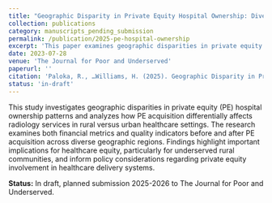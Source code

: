 ```yaml
---
title: "Geographic Disparity in Private Equity Hospital Ownership: Divergent Financial and Quality Impacts on Rural vs. Urban Radiology Services"
collection: publications
category: manuscripts_pending_submission
permalink: /publication/2025-pe-hospital-ownership
excerpt: 'This paper examines geographic disparities in private equity hospital ownership and its differential impacts on radiology services in rural versus urban settings.'
date: 2023-07-28
venue: 'The Journal for Poor and Underserved'
paperurl: ''
citation: 'Paloka, R., …Williams, H. (2025). Geographic Disparity in Private Equity Hospital Ownership: Divergent Financial and Quality Impacts on Rural vs. Urban Radiology Services. <i>The Journal for Poor and Underserved</i>.'
status: 'in-draft'
---
```


This study investigates geographic disparities in private equity (PE) hospital ownership patterns and analyzes how PE acquisition differentially affects radiology services in rural versus urban healthcare settings. The research examines both financial metrics and quality indicators before and after PE acquisition across diverse geographic regions. Findings highlight important implications for healthcare equity, particularly for underserved rural communities, and inform policy considerations regarding private equity involvement in healthcare delivery systems.

**Status:** In draft, planned submission 2025-2026 to The Journal for Poor and Underserved.

